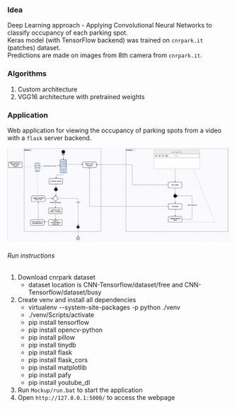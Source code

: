 ### Idea

Deep Learning approach - Applying Convolutional Neural Networks to classify occupancy of each parking spot.  
Keras model (with TensorFlow backend) was trained on `cnrpark.it` (patches) dataset.  
Predictions are made on images from 8th camera from `cnrpark.it`.

### Algorithms
1. Custom architecture 
2. VGG16 architecture with pretrained weights

### Application
Web application for viewing the occupancy of parking spots from a video with a `flask` server backend.

![App architecture](../images/flow.jpg)

###### Run instructions
1. Download cnrpark dataset
    - dataset location is CNN-Tensorflow/dataset/free and CNN-Tensorflow/dataset/busy
2. Create venv and install all dependencies
    - virtualenv --system-site-packages -p python ./venv
    - ./venv/Scripts/activate
    - pip install tensorflow
    - pip install opencv-python
    - pip install pillow
    - pip install tinydb
    - pip install flask
    - pip install flask_cors
    - pip install matplotlib
    - pip install pafy
    - pip install youtube_dl
3. Run `Mockup/run.bat` to start the application
4. Open `http://127.0.0.1:5000/` to access the webpage